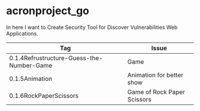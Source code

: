 # acronproject_go

In here I want to Create Security Tool for Discover Vulnerabilities Web Applications.


|Tag                                       |Issue                        |
|------------------------------------------|-----------------------------|
| 0.1.4Refrustructure-Guess-the-Number-Game| Game                        |  
| 0.1.5Animation                           | Animation for better show   |  
| 0.1.6RockPaperScissors                   | Game of Rock Paper Scissors |
